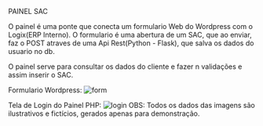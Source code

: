 PAINEL SAC

O painel é uma ponte que conecta um formulario Web do Wordpress com o Logix(ERP Interno). O formulario é uma abertura de um SAC, que ao enviar, faz o POST atraves de uma Api Rest(Python - Flask), que salva os dados do usuario no db.

O painel serve para consultar os dados do cliente e fazer n validações e assim inserir o SAC.

Formulario Wordpress:
![form](https://user-images.githubusercontent.com/69809959/137145466-ed4d6428-fa67-4301-8b6a-2c12e998a864.PNG)

Tela de Login do Painel PHP:
![login](https://user-images.githubusercontent.com/69809959/137143684-c244215b-5131-405a-9b69-8ea15a434260.PNG)
OBS: Todos os dados das imagens são ilustrativos e fictícios, gerados apenas para demonstração.
